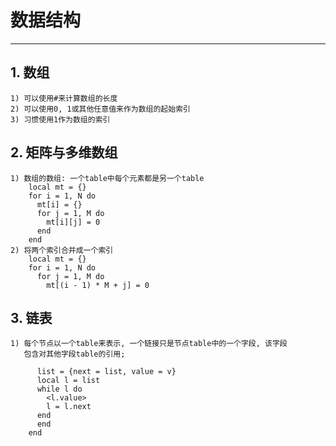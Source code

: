 # **数据结构**
***



## **1. 数组**
    1) 可以使用#来计算数组的长度
    2) 可以使用0, 1或其他任意值来作为数组的起始索引
    3) 习惯使用1作为数组的索引



## **2. 矩阵与多维数组**
    1) 数组的数组: 一个table中每个元素都是另一个table
        local mt = {}
        for i = 1, N do
          mt[i] = {}
          for j = 1, M do
            mt[i][j] = 0
          end
        end
    2) 将两个索引合并成一个索引
        local mt = {}
        for i = 1, N do
          for j = 1, M do
            mt[(i - 1) * M + j] = 0





## **3. 链表**
    1) 每个节点以一个table来表示, 一个链接只是节点table中的一个字段, 该字段
       包含对其他字段table的引用;
          
          list = {next = list, value = v}
          local l = list
          while l do
            <l.value>
            l = l.next
          end
          end
        end
